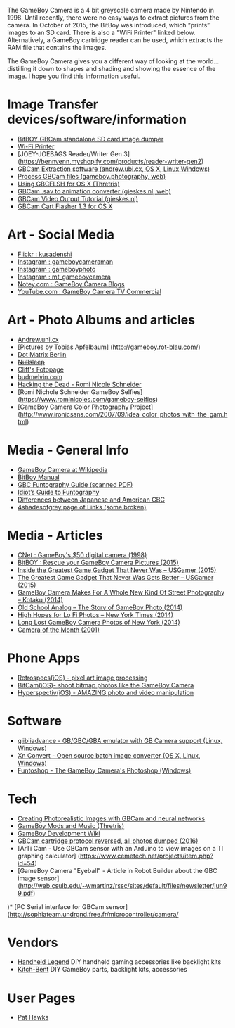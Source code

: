 The GameBoy Camera is a 4 bit greyscale camera made by Nintendo in 1998. Until recently, there were no easy ways to extract pictures from the camera. In October of 2015, the BitBoy was introduced, which “prints” images to an SD card. There is also a "WiFi Printer" linked below. Alternatively, a GameBoy cartridge reader can be used, which extracts the RAM file that contains the images.

The GameBoy Camera gives you a different way of looking at the world…distilling it down to shapes and shading and showing the essence of the image. I hope you find this information useful.

# Image Transfer devices/software/information
* [BitBOY GBCam standalone SD card image dumper](http://gameboyphoto.bigcartel.com/product/bitboy)
* [Wi-Fi Printer](https://www.etsy.com/listing/612978272/gameboy-camera-wifi-printer) 
* [JOEY-JOEBAGS Reader/Writer Gen 3] (https://bennvenn.myshopify.com/products/reader-writer-gen2)
* [GBCam Extraction software (andrew.ubi.cx, OS X, Linux Windows)](http://andrew.uni.cx/camera.html)
* [Process GBCam files (gameboy.photography, web)](http://www.gameboy.photography/)
* [Using GBCFLSH for OS X (Thretris)](http://thretris.blogspot.com/2009/12/how-to-using-gbcflsh-for-macosx.html)
* [GBCam .sav to animation converter (gieskes.nl, web)](http://gieskes.nl/gameboy-camera/sav-converter/)
* [GBCam Video Output Tutorial (gieskes.nl)](http://gieskes.nl/gb_camera_video_out_tutorial/)
* [GBCam Cart Flasher 1.3 for OS X](http://randombazz.blogspot.com/2011/08/gb-cart-flasher-software-13-for-mac-osx.html)

# Art - Social Media
* [Flickr : kusadenshi](https://www.flickr.com/photos/kusadenshi/albums/72157600923103239)
* [Instagram : gameboycameraman](https://www.instagram.com/gameboycameraman/)
* [Instagram : gameboyphoto](https://instagram.com/gameboyphoto/)
* [Instagram : mt_gameboycamera](https://www.instagram.com/mr_gameboycamera/)
* [Notey.com : GameBoy Camera Blogs](http://www.notey.com/blogs/game-boy-camera)
* [YouTube.com : GameBoy Camera TV Commercial](https://www.youtube.com/watch?v=b8moy4nDUeg&feature=youtu.be)

# Art - Photo Albums and articles
* [Andrew.uni.cx](http://andrew.uni.cx/camera.html)
* [Pictures by Tobias Apfelbaum] (http://gameboy.rot-blau.com/)
* [Dot Matrix Berlin](http://dotmatrixberlin.blogspot.com/)
* ~~[Nullsleep](http://www.nullsleep.com/gb_gallery/)~~
* [Cliff's Fotopage](http://cliff-greene.fotopages.com/?entry=198855)
* [budmelvin.com](http://www.budmelvin.com/gb1.html)
* [Hacking the Dead - Romi Nicole Schneider](http://www.rominicoleschneider.com/hacking-the-dead.html)
* [Romi Nichole Schneider GameBoy Selfies] (https://www.rominicoles.com/gameboy-selfies)
* [GameBoy Camera Color Photography Project] (http://www.ironicsans.com/2007/09/idea_color_photos_with_the_gam.html)

# Media - General Info
* [GameBoy Camera at Wikipedia](https://en.wikipedia.org/wiki/Game_Boy_Camera)
* [BitBoy Manual](http://gameboyphoto.com/gameboyphoto/gameboy_process_resources_files/BitBoy_Manual_V6-3.pdf)
* [GBC Funtography Guide (scanned PDF)](http://www.mediafire.com/view/lyk0co0l4bwq2ld/Nintendo_Funtography_Guide.pdf)
* [Idiot’s Guide to Funtography](http://www.dmgice.com/rules/camidiot.htm)
* [Differences between Japanese and American GBC](https://tcrf.net/Game_Boy_Camera/Regional_Differences)
* [4shadesofgrey page of Links (some broken)](http://www.4shadesofgray.com/gbclinks.html)

# Media - Articles
* [CNet : GameBoy's $50 digital camera (1998)](https://www.cnet.com/news/game-boys-50-digital-camera/)
* [BitBOY : Rescue your GameBoy Camera Pictures (2015)](http://popgeeks.net/rescue-your-game-boy-camera-pictures-with-the-bitboy/)
* [Inside the Greatest Game Gadget That Never Was – USGamer (2015)](http://www.usgamer.net/articles/inside-the-greatest-game-gadget-that-never-was)
* [The Greatest Game Gadget That Never Was Gets Better – USGamer (2015)](http://www.usgamer.net/articles/the-greatest-game-gadget-that-never-was-gets-even-better#comments)
* [GameBoy Camera Makes For A Whole New Kind Of Street Photography – Kotaku (2014)](http://kotaku.com/game-boy-camera-makes-for-a-whole-new-kind-of-street-ph-1575668236)
* [Old School Analog – The Story of GameBoy Photo (2014)](http://www.thephoblographer.com/2014/11/04/old-school-analog-story-gameboy-photo/#.Vfbj6cqgyDB)
* [High Hopes for Lo Fi Photos – New York Times (2014)](http://lens.blogs.nytimes.com/2014/11/11/high-hopes-for-lo-fi-photos/)
* [Long Lost GameBoy Camera Photos of New York (2014)](http://thecreatorsproject.vice.com/blog/long-lost-game-boy-camera-photos)
* [Camera of the Month (2001)](http://www.cameraofthemonth.com/articles/NintendoGameboyCamera.shtml)

# Phone Apps
* [Retrospecs(iOS) - pixel art image processing](https://itunes.apple.com/us/app/retrospecs-retro-computing/id887031094?mt=8)
* [BitCam(iOS)- shoot bitmap photos like the GameBoy Camera](https://itunes.apple.com/us/app/bitcam/id1114990619?mt=8)
* [Hyperspectiv(iOS) - AMAZING photo and video manipulation](https://itunes.apple.com/us/app/hyperspektiv/id1058051662?mt=8)

# Software
* [giibiiadvance - GB/GBC/GBA emulator with GB Camera support (Linux, Windows)](https://github.com/AntonioND/giibiiadvance)
* [Xn Convert - Open source batch image converter (OS X, Linux, Windows)](http://www.xnview.com/en/xnconvert/)
* [Funtoshop - The GameBoy Camera's Photoshop (Windows)](http://funtoshop.sourceforge.net/)

# Tech
* [Creating Photorealistic Images with GBCam and neural networks](http://www.pinchofintelligence.com/photorealistic-neural-network-gameboy/)
* [GameBoy Mods and Music (Thretris)](http://thretris.blogspot.com/)
* [GameBoy Development Wiki](http://gbdev.gg8.se/wiki/articles/Main_Page)
* [GBCam cartridge protocol reversed,  all photos dumped (2016)](http://hackaday.com/2016/03/08/game-boy-camera-cartridge-reversed-photos-dumped)
* [ArTi Cam - Use GBCam sensor with an Arduino to view images on a TI graphing calculator] (https://www.cemetech.net/projects/item.php?id=54)
* [GameBoy Camera "Eyeball" - Article in Robot Builder about the GBC image sensor] (http://web.csulb.edu/~wmartinz/rssc/sites/default/files/newsletter/jun99.pdf)

)* [PC Serial interface for GBCam sensor] (http://sophiateam.undrgnd.free.fr/microcontroller/camera/

# Vendors
* [Handheld Legend](http://handheldlegend.com/) DIY handheld gaming accessories like backlight kits
* [Kitch-Bent](http://kitch-bent.com) DIY GameBoy parts, backlight kits, accessories

# User Pages
* [Pat Hawks](http://alt.pathawks.com/gameboy-camera)
